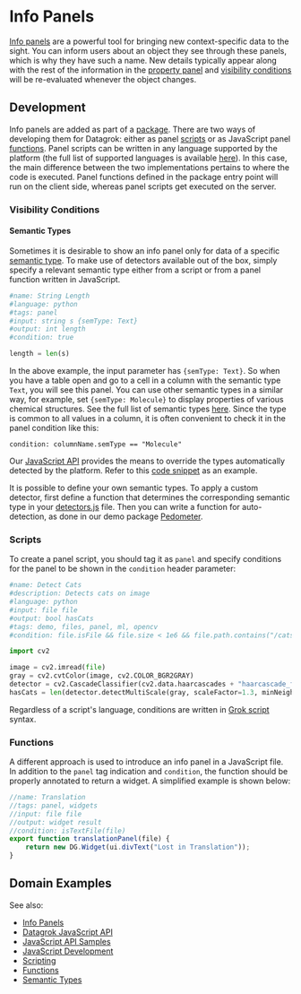 <!-- TITLE: Add an Info Panel -->
<!-- SUBTITLE: -->

# Info Panels

[Info panels](../../discover/info-panels.md) are a powerful tool for bringing new context-specific data to the sight. You can inform users about an object they see through these panels, which is why they have such a name. New details typically appear along with the rest of the information in the [property panel](../../overview/navigation.md#properties) and [visibility conditions](#visibility-conditions) will be re-evaluated whenever the object changes.

## Development

Info panels are added as part of a [package](../develop.md). There are two ways of developing them for Datagrok: either as panel [scripts](../scripting.md) or as JavaScript panel [functions](../overview/functions/function.md). Panel scripts can be written in any language supported by the platform (the full list of supported languages is available [here](../scripting.md#supported-languages)). In this case, the main difference between the two implementations pertains to where the code is executed. Panel functions defined in the package entry point will run on the client side, whereas panel scripts get executed on the server.

### Visibility Conditions

#### Semantic Types

Sometimes it is desirable to show an info panel only for data of a specific [semantic type](../../discover/semantic-types.md). To make use of detectors available out of the box, simply specify a relevant semantic type either from a script or from a panel function written in JavaScript.

```python
#name: String Length
#language: python
#tags: panel
#input: string s {semType: Text}
#output: int length
#condition: true

length = len(s)
```

In the above example, the input parameter has `{semType: Text}`. So when you have a table open and go to a cell in a column with the semantic type `Text`, you will see this panel. You can use other semantic types in a similar way, for example, set `{semType: Molecule}` to display properties of various chemical structures. See the full list of semantic types [here](../../discover/semantic-types.md#automatic-semantic-type-detection). Since the type is common to all values in a column, it is often convenient to check it in the panel condition like this:

```
condition: columnName.semType == "Molecule"
```

Our [JavaScript API](../js-api.md) provides the means to override the types automatically detected by the platform. Refer to this [code snippet](https://public.datagrok.ai/js/samples/data-frame/semantic-type-detection) as an example.

It is possible to define your own semantic types. To apply a custom detector, first define a function that determines the corresponding semantic type in your [detectors.js](../develop.md#package-structure) file. Then you can write a function for auto-detection, as done in our demo package [Pedometer](https://github.com/datagrok-ai/public/tree/master/packages/Pedometer).

### Scripts

To create a panel script, you should tag it as `panel` and specify conditions for the panel to be shown in the `condition` header parameter:

```python
#name: Detect Cats
#description: Detects cats on image
#language: python
#input: file file
#output: bool hasCats
#tags: demo, files, panel, ml, opencv
#condition: file.isFile && file.size < 1e6 && file.path.contains("/cats/") && (file.name.endsWith("jpg") || file.name.endsWith("jpeg"))

import cv2

image = cv2.imread(file)
gray = cv2.cvtColor(image, cv2.COLOR_BGR2GRAY)
detector = cv2.CascadeClassifier(cv2.data.haarcascades + "haarcascade_frontalcatface.xml")
hasCats = len(detector.detectMultiScale(gray, scaleFactor=1.3, minNeighbors=3, minSize=(75, 75))) != 0
```

Regardless of a script's language, conditions are written in [Grok script](../../overview/grok-script.md) syntax.

### Functions

A different approach is used to introduce an info panel in a JavaScript file. In addition to the `panel` tag indication and `condition`, the function should be properly annotated to return a widget. A simplified example is shown below:

```javascript
//name: Translation
//tags: panel, widgets
//input: file file
//output: widget result
//condition: isTextFile(file)
export function translationPanel(file) {
    return new DG.Widget(ui.divText("Lost in Translation"));
}
```

## Domain Examples

See also:

  * [Info Panels](../../discover/info-panels.md)
  * [Datagrok JavaScript API](../js-api.md)
  * [JavaScript API Samples](https://public.datagrok.ai/js/samples/functions/info-panels/info-panels)
  * [JavaScript Development](../develop.md)
  * [Scripting](../scripting.md)
  * [Functions](../overview/functions/function.md)
  * [Semantic Types](../../discover/semantic-types.md)
